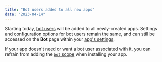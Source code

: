 ```yaml
---
title: "Bot users added to all new apps"
date: "2023-04-14"
---
```


Starting today, [bot users](/docs/topics/oauth2#bot-vs-user-accounts) will be added to all newly-created apps. Settings and configuration options for bot users remain the same, and can still be accessed on the **Bot** page within your [app's settings](https://discord.com/developers/applications).

If your app doesn't need or want a bot user associated with it, you can refrain from adding the [`bot` scope](/docs/topics/oauth2#shared-resources-oauth2-scopes) when installing your app.
